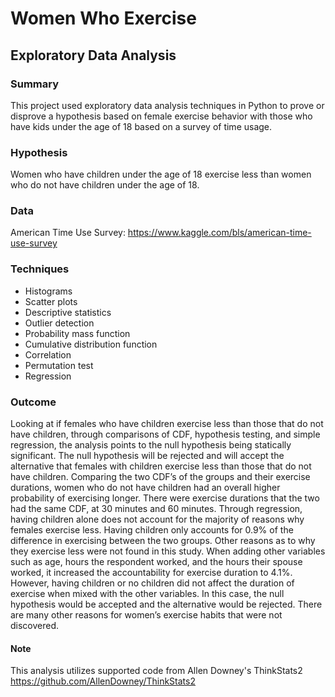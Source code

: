 # Women Who Exercise
## Exploratory Data Analysis

### Summary
This project used exploratory data analysis techniques in Python to prove or disprove a hypothesis based on female exercise behavior with those who have kids under the age of 18 based on a survey of time usage. 

### Hypothesis
Women who have children under the age of 18 exercise less than women who do not have children under the age of 18.

### Data
American Time Use Survey: https://www.kaggle.com/bls/american-time-use-survey

### Techniques

* Histograms
* Scatter plots
* Descriptive statistics
* Outlier detection
* Probability mass function
* Cumulative distribution function
* Correlation
* Permutation test
* Regression

### Outcome
Looking at if females who have children exercise less than those that do not have children, through comparisons of CDF, hypothesis testing, and simple regression, the analysis points to the null hypothesis being statically significant. The null hypothesis will be rejected and will accept the alternative that females with children exercise less than those that do not have children. Comparing the two CDF’s of the groups and their exercise durations, women who do not have children had an overall higher probability of exercising longer. There were exercise durations that the two had the same CDF, at 30 minutes and 60 minutes. Through regression, having children alone does not account for the majority of reasons why females exercise less. Having children only accounts for 0.9% of the difference in exercising between the two groups. Other reasons as to why they exercise less were not found in this study. When adding other variables such as age, hours the respondent worked, and the hours their spouse worked, it increased the accountability for exercise duration to 4.1%. However, having children or no children did not affect the duration of exercise when mixed with the other variables. In this case, the null hypothesis would be accepted and the alternative would be rejected. There are many other reasons for women’s exercise habits that were not discovered. 

#### Note
This analysis utilizes supported code from Allen Downey's ThinkStats2 https://github.com/AllenDowney/ThinkStats2
